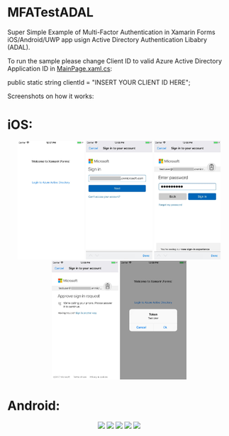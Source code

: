 # MFATestADAL
Super Simple Example of Multi-Factor Authentication in Xamarin Forms iOS/Android/UWP app usign Active Directory Authentication Libabry (ADAL).

To run the sample please change Client ID to valid Azure Active Directory Application ID in [MainPage.xaml.cs](MFATest/MFATest/MainPage.xaml.cs#L13):

public static string clientId = "INSERT YOUR CLIENT ID HERE";

Screenshots on how it works:

# iOS:

<p align="center">
<img src="img/iOS_MFA_1.jpg" width="150"/>
<img src="img/iOS_MFA_2.jpg" width="150"/>
<img src="img/iOS_MFA_3.jpg" width="150"/>
<img src="img/iOS_MFA_4.jpg" width="150"/>
<img src="img/iOS_MFA_5.jpg" width="150"/>
</p>

# Android:

<p align="center">
<img src="img/Android_MFA_1.jpg" width="150"/>
<img src="img/Android_MFA_2.jpg" width="150"/>
<img src="img/Android_MFA_3.jpg" width="150"/>
<img src="img/Android_MFA_4.jpg" width="150"/>
<img src="img/Android_MFA_5.jpg" width="150"/>
</p>

